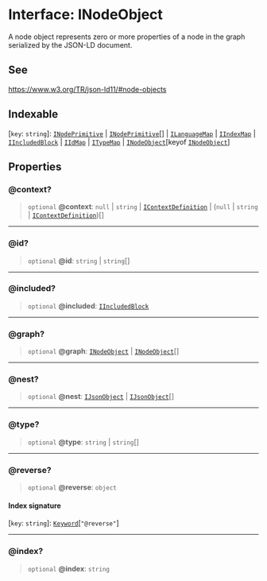 # Interface: INodeObject

A node object represents zero or more properties of a node
in the graph serialized by the JSON-LD document.

## See

https://www.w3.org/TR/json-ld11/#node-objects

## Indexable

 \[`key`: `string`\]: [`INodePrimitive`](../type-aliases/INodePrimitive.md) \| [`INodePrimitive`](../type-aliases/INodePrimitive.md)[] \| [`ILanguageMap`](ILanguageMap.md) \| [`IIndexMap`](IIndexMap.md) \| [`IIncludedBlock`](../type-aliases/IIncludedBlock.md) \| [`IIdMap`](IIdMap.md) \| [`ITypeMap`](ITypeMap.md) \| [`INodeObject`](INodeObject.md)\[keyof [`INodeObject`](INodeObject.md)\]

## Properties

### @context?

> `optional` **@context**: `null` \| `string` \| [`IContextDefinition`](IContextDefinition.md) \| (`null` \| `string` \| [`IContextDefinition`](IContextDefinition.md))[]

***

### @id?

> `optional` **@id**: `string` \| `string`[]

***

### @included?

> `optional` **@included**: [`IIncludedBlock`](../type-aliases/IIncludedBlock.md)

***

### @graph?

> `optional` **@graph**: [`INodeObject`](INodeObject.md) \| [`INodeObject`](INodeObject.md)[]

***

### @nest?

> `optional` **@nest**: [`IJsonObject`](IJsonObject.md) \| [`IJsonObject`](IJsonObject.md)[]

***

### @type?

> `optional` **@type**: `string` \| `string`[]

***

### @reverse?

> `optional` **@reverse**: `object`

#### Index signature

 \[`key`: `string`\]: [`Keyword`](../type-aliases/Keyword.md)\[`"@reverse"`\]

***

### @index?

> `optional` **@index**: `string`
